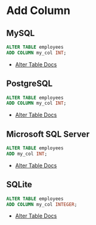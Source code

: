 # Add Column

## MySQL

```sql
ALTER TABLE employees
ADD COLUMN my_col INT;
```

- [Alter Table Docs](https://dev.mysql.com/doc/refman/8.0/en/alter-table.html)

## PostgreSQL

```sql
ALTER TABLE employees
ADD COLUMN my_col INT;
```

- [Alter Table Docs](https://www.postgresql.org/docs/current/sql-altertable.html)

## Microsoft SQL Server

```sql
ALTER TABLE employees
ADD my_col INT;
```

- [Alter Table Docs](https://learn.microsoft.com/en-us/sql/relational-databases/tables/add-columns-to-a-table-database-engine?view=sql-server-ver16)

## SQLite

```sql
ALTER TABLE employees
ADD COLUMN my_col INTEGER;
```

- [Alter Table Docs](https://www.sqlite.org/lang_altertable.html)
